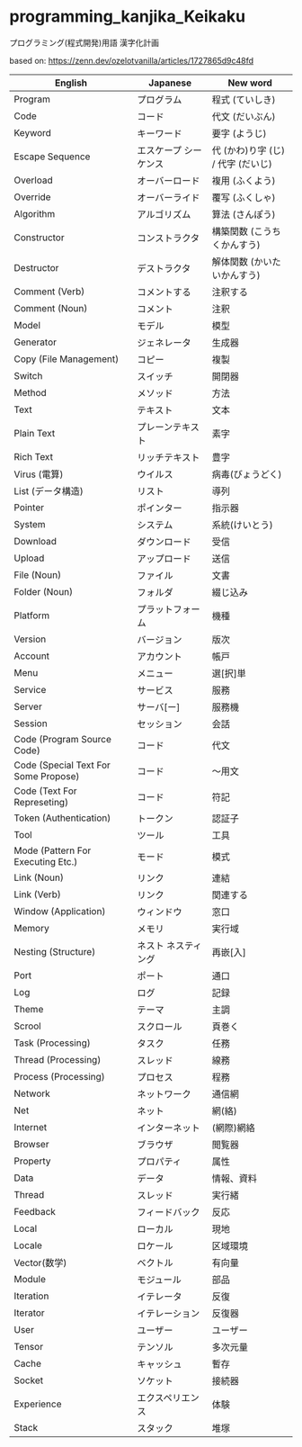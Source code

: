 # programming_kanjika_Keikaku
プログラミング(程式開発)用語 漢字化計画

based on: <https://zenn.dev/ozelotvanilla/articles/1727865d9c48fd>

|English |Japanese |New word |
|---|---|---|
|Program |プログラム |程式 (ていしき) |
|Code |コード |代文 (だいぶん) |
|Keyword |キーワード |要字 (ようじ) |
|Escape Sequence |エスケープ シーケンス |代 (かわ)り字 (じ) / 代字 (だいじ) |
|Overload |オーバーロード |複用 (ふくよう) |
|Override |オーバーライド |覆写 (ふくしゃ) |
|Algorithm |アルゴリズム |算法 (さんぽう) |
|Constructor |コンストラクタ |構築関数 (こうちくかんすう) |
|Destructor |デストラクタ |解体関数 (かいたいかんすう) |
|Comment (Verb)|コメントする|注釈する|
|Comment (Noun)|コメント|注釈|
|Model|モデル|模型|
|Generator|ジェネレータ|生成器|
|Copy (File Management)|コピー|複製|
|Switch|スイッチ|開閉器|
|Method|メソッド|方法|
|Text|テキスト|文本|
|Plain Text|プレーンテキスト|素字|
|Rich Text|リッチテキスト|豊字|
|Virus (電算)|ウイルス|病毒(びょうどく)|
|List (データ構造)|リスト|導列|
|Pointer|ポインター|指示器|
|System|システム|系統(けいとう)|
|Download|ダウンロード|受信|
|Upload|アップロード|送信|
|File (Noun)|ファイル|文書|
|Folder (Noun)|フォルダ|綴じ込み|
|Platform|プラットフォーム|機種|
|Version|バージョン|版次|
|Account|アカウント|帳戸|
|Menu|メニュー|選[択]単|
|Service|サービス|服務|
|Server|サーバ[ー]|服務機|
|Session|セッション|会話|
|Code (Program Source Code)|コード|代文|
|Code (Special Text For Some Propose)|コード|～用文|
|Code (Text For Represeting)|コード|符記|
|Token (Authentication)|トークン|認証子|
|Tool|ツール|工具|
|Mode (Pattern For Executing Etc.)|モード|模式|
|Link (Noun)|リンク|連結|
|Link (Verb)|リンク|関連する|
|Window (Application)|ウィンドウ|窓口|
|Memory|メモリ|実行域|
|Nesting (Structure)|ネスト ネスティング|再嵌[入]|
|Port|ポート|通口|
|Log|ログ|記録|
|Theme|テーマ|主調|
|Scrool|スクロール|頁巻く|
|Task (Processing)|タスク|任務|
|Thread (Processing)|スレッド|線務|
|Process (Processing)|プロセス|程務|
|Network|ネットワーク |通信網|
|Net|ネット|網(絡)|
|Internet|インターネット|(網際)網絡|
|Browser|ブラウザ|閲覧器|
|Property|プロパティ|属性|
|Data| データ|情報、資料|
|Thread|スレッド|実行緒|
|Feedback|フィードバック|反応|
|Local|ローカル|現地|
|Locale|ロケール|区域環境|
|Vector(数学)|ベクトル|有向量|
|Module|モジュール|部品|
|Iteration|イテレータ |反復|
|Iterator|イテレーション|反復器|
|User|ユーザー|ユーザー|
|Tensor|テンソル|多次元量|
|Cache|キャッシュ|暫存|
|Socket|ソケット|接続器|
|Experience|エクスペリエンス|体験|
|Stack|スタック|堆塚|
